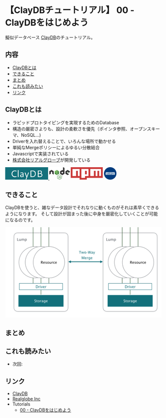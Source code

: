 # 【ClayDBチュートリアル】 00 - ClayDBをはじめよう

擬似データベース [ClayDB](https://github.com/realglobe-Inc/claydb)のチュートリアル。

## 内容
- [ClayDBとは](#claydb%E3%81%A8%E3%81%AF)
- [できること](#%E3%81%A7%E3%81%8D%E3%82%8B%E3%81%93%E3%81%A8)
- [まとめ](#%E3%81%BE%E3%81%A8%E3%82%81)
- [これも読みたい](#%E3%81%93%E3%82%8C%E3%82%82%E8%AA%AD%E3%81%BF%E3%81%9F%E3%81%84)
- [リンク](#%E3%83%AA%E3%83%B3%E3%82%AF)

## ClayDBとは

* ラピッドプロトタイピングを実現するためのDatabase
* 構造の厳密さよりも、設計の柔軟さを優先（ポインタ参照、オープンスキーマ、NoSQL...)
* Driverを入れ替えることで、いろんな場所で動かせる
* 単純なMergeポリシーによるゆるい分散結合
* Javascriptで実装されている
* [株式会社リアルグローブ](http://realglobe.jp/)が開発している

<a href="">
    <img src="../../images/claydb-banner.png"
         alt="Banner"
         height="40"
    />
</a>
<a href="https://nodejs.org/en/">
    <img src="../../images/nodejs-banner.png"
         alt="banner"
         height="40"
         style="height:40px"
    /></a>
<a href="https://docs.npmjs.com/">
    <img src="../../images/npm-banner.png"
         alt="banner"
         height="40"
         style="height:40px"
    /></a>
<a href="http://realglobe.jp/">
    <img src="../../images/realglboe-logo.png"
         alt="banner"
         height="40"
         style="height:40px"
    /></a>


## できること

ClayDBを使うと、雑なデータ設計でそれなりに動くものがそれは素早くできるようになります。
そして設計が固まった後に中身を厳密化していくことが可能になるのです。


<img src="../../images/claydb-overview.png"
     alt="Overview"
/>




## まとめ

## これも読みたい

+ 次回: []()


## リンク

+ [ClayDB](https://github.com/realglobe-Inc/claydb)
+ [Realglobe Inc](http://realglobe.jp/)
+ Tutorials
    + [00 - ClayDBをはじめよう](https://github.com/realglobe-Inc/claydb-tutorial/blob/master/dist/markdown/ja/00%20-%20ClayDB%E3%82%92%E3%81%AF%E3%81%98%E3%82%81%E3%82%88%E3%81%86.md)
